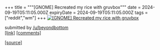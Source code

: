 +++
title = """[GNOME] Recreated my rice with gruvbox"""
date = 2024-09-19T05:11:05.000Z
expiryDate = 2024-09-19T05:11:05.000Z
tags = ["reddit","wm"]
+++
[![[GNOME] Recreated my rice with gruvbox](https://preview.redd.it/lvjff6tw8ppd1.png?width=640&crop=smart&auto=webp&s=725ef12740c94809d2730db7b73c1488247b6ea6 "[GNOME] Recreated my rice with gruvbox")](https://www.reddit.com/r/unixporn/comments/1fkda1g/gnome_recreated_my_rice_with_gruvbox/)

submitted by [/u/beyondbottom](https://www.reddit.com/user/beyondbottom)  
[\[link\]](https://i.redd.it/lvjff6tw8ppd1.png) [\[comments\]](https://www.reddit.com/r/unixporn/comments/1fkda1g/gnome_recreated_my_rice_with_gruvbox/)

[[source]](https://www.reddit.com/r/unixporn/comments/1fkda1g/gnome_recreated_my_rice_with_gruvbox/)

